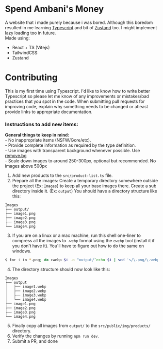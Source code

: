 # Spend Ambani's Money

A website that i made purely because i was bored. Although this boredom resulted in me learning
[Typescript](https://typescriptlang.org) and bit of [Zustand](https://zustand-demo.pmnd.rs/) too.
I might implement lazy loading too in future. \
Made using:

-   React + TS (Vitejs)
-   TailwindCSS
-   Zustand

# Contributing

This is my first time using Typescript. I'd like to know how to write better Typescript so please
let me know of any improvements or mistakes/bad practices that you spot in the code. When submitting
pull requests for improving code, explain why something needs to be changed or atleast provide links
to appropriate documentation.

### Instructions to add new items:

**General things to keep in mind:** \
\- No inappropriate items (NSFW/Gore/etc). \
\- Provide complete information as required by the type definition. \
\- Use images with transparent background whenever possible. Use [remove.bg](https://remove.bg/) \
\- Scale down images to around 250-300px, optional but recommended. No images above 500px

1. Add new products to the `src/product-list.ts` file.
2. Prepare all the images: Create a temporary directory somewhere outside the project (Ex: `Images`) to keep all your base images there. Create a sub directory inside it. (Ex: `output`)
   You should have a directory structure like this:

```
Images
├── output/
├── image1.png
├── image2.png
├── image3.png
└── image4.png
```

3. If you are on a linux or a mac machine, run this shell one-liner to compress all the images to `.webp`
   format using the `cwebp` tool (install it if you don't have it). You'll have to figure out how to do
   the same on windows.

```bash
$ for i in *.png; do cwebp $i -o "output/`echo $i | sed 's/\.png/\.webp/g'`"; done;
```

4. The directory structure should now look like this:

```
Images
├── output
│   ├── image1.webp
│   ├── image2.webp
│   ├── image3.webp
│   └── image4.webp
├── image1.png
├── image2.png
├── image3.png
└── image4.png
```

5. Finally copy all images from `output/` to the `src/public/img/products/` directory.
6. Verify the changes by running `npm run dev`.
7. Submit a PR, and done
